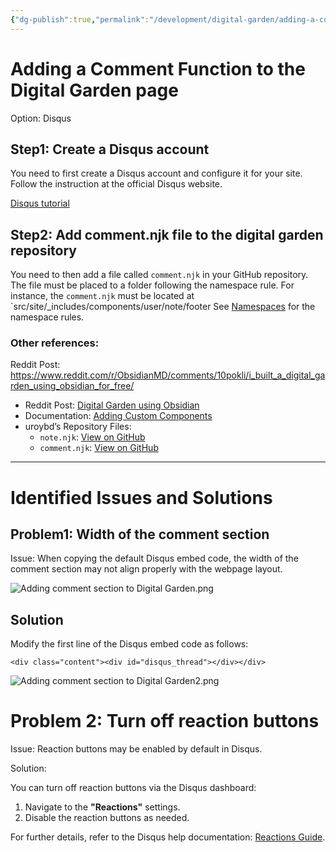 ```yaml
---
{"dg-publish":true,"permalink":"/development/digital-garden/adding-a-comment-function/","tags":["Digital_Garden"],"dgShowToc":true,"created":"2024-12-08T09:51:17.538+01:00","updated":"2024-12-13T00:46:09.116+01:00"}
---
```


# Adding a Comment Function to the Digital Garden page

Option: Disqus

## Step1:  Create a Disqus account

You need to first create a Disqus account and configure it for your site. 
Follow the instruction at the official Disqus website. 

[Disqus tutorial](https://disqus.com/admin/universalcode/#configuration-variables)

## Step2: Add comment.njk file to the digital garden repository

You need to then add a file called `comment.njk` in your GitHub repository. 
The file must be placed to a folder following the namespace rule. For instance, the `comment.njk` must be located at `src/site/_includes/components/user/note/footer 
See [Namespaces](https://dg-docs.ole.dev/advanced/adding-custom-components/) for the namespace rules. 

### Other references:
Reddit Post: https://www.reddit.com/r/ObsidianMD/comments/10pokli/i_built_a_digital_garden_using_obsidian_for_free/

- Reddit Post: [Digital Garden using Obsidian](https://www.reddit.com/r/ObsidianMD/comments/10pokli/i_built_a_digital_garden_using_obsidian_for_free/)
- Documentation: [Adding Custom Components](https://dg-docs.ole.dev/advanced/adding-custom-components/)
- uroybd’s Repository Files:
    - `note.njk`: [View on GitHub](https://github.com/uroybd/topobon/blob/main/src/site/_includes/layouts/note.njk)
    - `comment.njk`: [View on GitHub](https://github.com/uroybd/topobon/blob/main/src/site/_includes/components/user/notes/footer/001-comment.njk)


---
# Identified Issues and Solutions

## Problem1: Width of the comment section

Issue: When copying the default Disqus embed code, the width of the comment section may not align properly with the webpage layout.

![Adding comment section to Digital Garden.png](/img/user/Development/Obsidian/9_Pictures/Adding%20comment%20section%20to%20Digital%20Garden.png)

## Solution

Modify the first line of the Disqus embed code as follows:

```
<div class="content"><div id="disqus_thread"></div></div>
```

![Adding comment section to Digital Garden2.png](/img/user/Development/Obsidian/9_Pictures/Adding%20comment%20section%20to%20Digital%20Garden2.png)


# Problem 2: Turn off reaction buttons

Issue: 
Reaction buttons may be enabled by default in Disqus. 

Solution:

You can turn off reaction buttons via the Disqus dashboard:
1. Navigate to the **"Reactions"** settings.
2. Disable the reaction buttons as needed.

For further details, refer to the Disqus help documentation: [Reactions Guide](https://help.disqus.com/en/articles/2199501-reactions).

